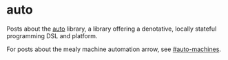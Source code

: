 auto
====

Posts about the [auto][] library, a library offering a denotative, locally
stateful programming DSL and platform.

[auto]: http://hackage.haskell.org/package/auto

For posts about the mealy machine automation arrow, see [#auto-machines][am].

[am]: http://blog.jle.im/entries/tagged/auto-machines

